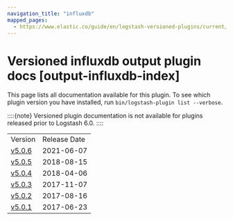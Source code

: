 ```yaml
---
navigation_title: "influxdb"
mapped_pages:
  - https://www.elastic.co/guide/en/logstash-versioned-plugins/current/output-influxdb-index.html
---
```


# Versioned influxdb output plugin docs [output-influxdb-index]


This page lists all documentation available for this plugin.  To see which plugin version you have installed, run `bin/logstash-plugin list --verbose`.

::::{note}
Versioned plugin documentation is not available for plugins released prior to Logstash 6.0.
::::


|     |     |
| --- | --- |
| Version | Release Date |
| [v5.0.6](v5-0-6-plugins-outputs-influxdb.md) | 2021-06-07 |
| [v5.0.5](v5-0-5-plugins-outputs-influxdb.md) | 2018-08-15 |
| [v5.0.4](v5-0-4-plugins-outputs-influxdb.md) | 2018-04-06 |
| [v5.0.3](v5-0-3-plugins-outputs-influxdb.md) | 2017-11-07 |
| [v5.0.2](v5-0-2-plugins-outputs-influxdb.md) | 2017-08-16 |
| [v5.0.1](v5-0-1-plugins-outputs-influxdb.md) | 2017-06-23 |







